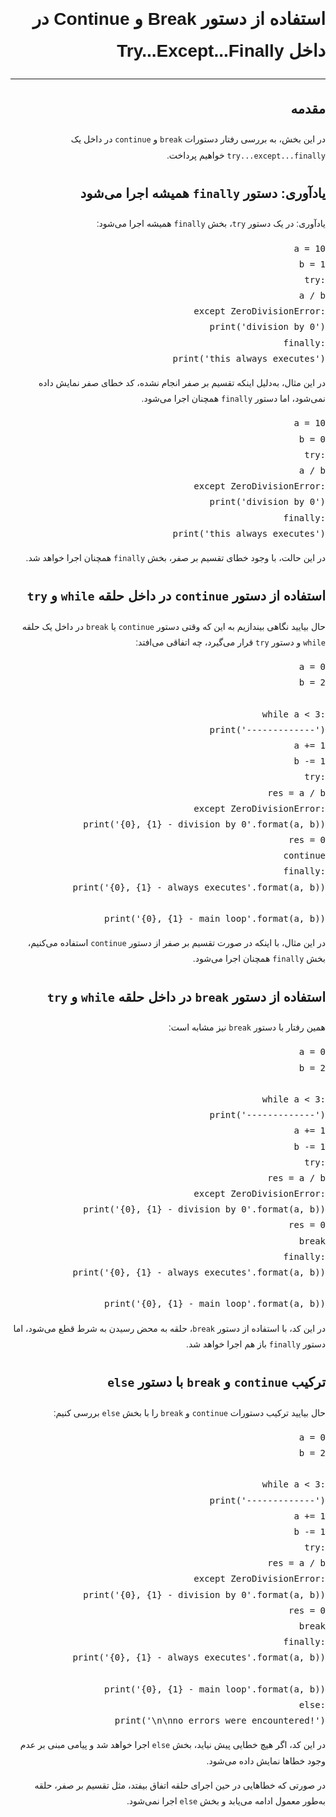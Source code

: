 <!DOCTYPE html>
<html lang="fa" dir="rtl">
<head>
    <meta charset="UTF-8">
</head>
<body style="font-family: Arial, sans-serif; direction: rtl; text-align: right; line-height: 1.8;">

<h1>استفاده از دستور Break و Continue در داخل Try...Except...Finally</h1>

<hr>

<h2>مقدمه</h2>
<p>در این بخش، به بررسی رفتار دستورات <code style="direction: ltr;">break</code> و <code style="direction: ltr;">continue</code> در داخل یک <code style="direction: ltr;">try...except...finally</code> خواهیم پرداخت.</p>

<h2>یادآوری: دستور <code style="direction: ltr;">finally</code> همیشه اجرا می‌شود</h2>
<p>یادآوری: در یک دستور <code style="direction: ltr;">try</code>، بخش <code style="direction: ltr;">finally</code> همیشه اجرا می‌شود:</p>

<pre style="direction: ltr;">
a = 10
b = 1
try:
    a / b
except ZeroDivisionError:
    print('division by 0')
finally:
    print('this always executes')
</pre>

<p>در این مثال، به‌دلیل اینکه تقسیم بر صفر انجام نشده، کد خطای صفر نمایش داده نمی‌شود، اما دستور <code style="direction: ltr;">finally</code> همچنان اجرا می‌شود.</p>

<pre style="direction: ltr;">
a = 10
b = 0
try:
    a / b
except ZeroDivisionError:
    print('division by 0')
finally:
    print('this always executes')
</pre>

<p>در این حالت، با وجود خطای تقسیم بر صفر، بخش <code style="direction: ltr;">finally</code> همچنان اجرا خواهد شد.</p>

<h2>استفاده از دستور <code style="direction: ltr;">continue</code> در داخل حلقه <code style="direction: ltr;">while</code> و <code style="direction: ltr;">try</code></h2>
<p>حال بیایید نگاهی بیندازیم به این که وقتی دستور <code style="direction: ltr;">continue</code> یا <code style="direction: ltr;">break</code> در داخل یک حلقه <code style="direction: ltr;">while</code> و دستور <code style="direction: ltr;">try</code> قرار می‌گیرد، چه اتفاقی می‌افتد:</p>

<pre style="direction: ltr;">
a = 0
b = 2

while a < 3:
    print('-------------')
    a += 1
    b -= 1
    try:
        res = a / b
    except ZeroDivisionError:
        print('{0}, {1} - division by 0'.format(a, b))
        res = 0
        continue
    finally:
        print('{0}, {1} - always executes'.format(a, b))
    
    print('{0}, {1} - main loop'.format(a, b))
</pre>

<p>در این مثال، با اینکه در صورت تقسیم بر صفر از دستور <code style="direction: ltr;">continue</code> استفاده می‌کنیم، بخش <code style="direction: ltr;">finally</code> همچنان اجرا می‌شود.</p>

<h2>استفاده از دستور <code style="direction: ltr;">break</code> در داخل حلقه <code style="direction: ltr;">while</code> و <code style="direction: ltr;">try</code></h2>
<p>همین رفتار با دستور <code style="direction: ltr;">break</code> نیز مشابه است:</p>

<pre style="direction: ltr;">
a = 0
b = 2

while a < 3:
    print('-------------')
    a += 1
    b -= 1
    try:
        res = a / b
    except ZeroDivisionError:
        print('{0}, {1} - division by 0'.format(a, b))
        res = 0
        break
    finally:
        print('{0}, {1} - always executes'.format(a, b))
    
    print('{0}, {1} - main loop'.format(a, b))
</pre>

<p>در این کد، با استفاده از دستور <code style="direction: ltr;">break</code>، حلقه به محض رسیدن به شرط قطع می‌شود، اما دستور <code style="direction: ltr;">finally</code> باز هم اجرا خواهد شد.</p>

<h2>ترکیب <code style="direction: ltr;">continue</code> و <code style="direction: ltr;">break</code> با دستور <code style="direction: ltr;">else</code></h2>
<p>حال بیایید ترکیب دستورات <code style="direction: ltr;">continue</code> و <code style="direction: ltr;">break</code> را با بخش <code style="direction: ltr;">else</code> بررسی کنیم:</p>

<pre style="direction: ltr;">
a = 0
b = 2

while a < 3:
    print('-------------')
    a += 1
    b -= 1
    try:
        res = a / b
    except ZeroDivisionError:
        print('{0}, {1} - division by 0'.format(a, b))
        res = 0
        break
    finally:
        print('{0}, {1} - always executes'.format(a, b))
    
    print('{0}, {1} - main loop'.format(a, b))
else:
    print('\n\nno errors were encountered!')
</pre>

<p>در این کد، اگر هیچ خطایی پیش نیاید، بخش <code style="direction: ltr;">else</code> اجرا خواهد شد و پیامی مبنی بر عدم وجود خطاها نمایش داده می‌شود.</p>

<p>در صورتی که خطاهایی در حین اجرای حلقه اتفاق بیفتد، مثل تقسیم بر صفر، حلقه به‌طور معمول ادامه می‌یابد و بخش <code style="direction: ltr;">else</code> اجرا نمی‌شود.</p>

</body>
</html>
